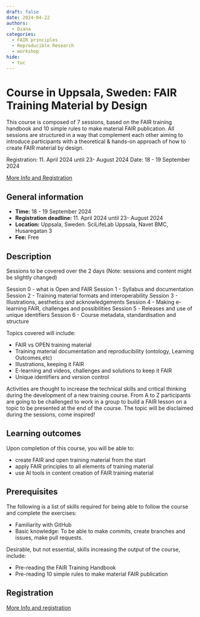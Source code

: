 ```yaml
---
draft: false
date: 2024-04-22
authors:
  - Diana
categories:
  - FAIR principles
  - Reproducible Research
  - workshop
hide:
  - toc
---
```


# Course in Uppsala, Sweden: FAIR Training Material by Design

This course is composed of 7 sessions, based on the FAIR training handbook and 10 simple rules to make material FAIR publication. All sessions are structured in a way that complement each other aiming to introduce participants with a theoretical & hands-on approach of how to create FAIR material by design.

Registration: 11. April 2024 until  23- August 2024
Date: 18 - 19 September 2024

[More Info and Registration](https://training.scilifelab.se/events/fair-training-material-by-design) 

<!-- more -->

## General information 

* __Time:__ 18 - 19 September 2024
* __Registration deadline:__ 11. April 2024 until  23- August 2024
* __Location:__   Uppsala, Sweden. SciLifeLab Uppsala, Navet BMC, Husaregatan 3
* __Fee:__ Free

## Description

Sessions to be covered over the 2 days (Note: sessions and content might be slightly changed)

Session 0 - what is Open and FAIR
Session 1 - Syllabus and documentation
Session 2 - Training material formats and interoperability
Session 3 - Illustrations, aesthetics and acknowledgements
Session 4 - Making e-learning FAIR, challenges and possibilities
Session 5 - Releases and use of unique identifiers
Session 6 - Course metadata, standardisation and structure

Topics covered will include:
* FAIR vs OPEN training material
* Training material documentation and reproducibility (ontology, Learning Outcomes,etc)
* Illustrations, keeping it FAIR
* E-learning and videos, challenges and solutions to keep it FAIR
* Unique identifiers and version control

Activities are thought to increase the technical skills and critical thinking during the development of a new training course. From A to Z participants are going to be challenged to work in a group to build a FAIR lesson on a topic to be presented at the end of the course. The topic will be disclaimed during the sessions, come inspired!

## Learning outcomes

Upon completion of this course, you will be able to:

* create FAIR and open training material from the start
* apply FAIR principles to all elements of training material
* use AI tools in content creation of FAIR training material

## Prerequisites

The following is a list of skills required for being able to follow the course and complete the exercises:

* Familiarity with GitHub
* Basic knowledge: To be able to make commits, create branches and issues, make pull requests.

Desirable, but not essential, skills increasing the output of the course, include:

* Pre-reading the FAIR Training Handbook
* Pre-reading 10 simple rules to make material FAIR publication

## Registration

[More Info and registration](https://training.scilifelab.se/events/fair-training-material-by-design) 

